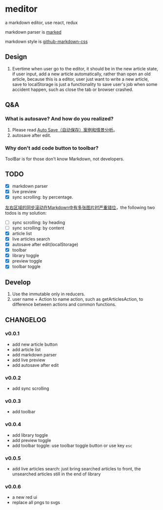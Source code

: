 # meditor
a markdown editor, use react, redux

markdown parser is [marked](https://github.com/chjj/marked)

markdown style is [github-markdown-css](https://github.com/sindresorhus/github-markdown-css)

## Design
1. Evertime when user go to the editor, it should be in the new article state, if user input, add a
new article automatically, rather than open an old article, because this is a editor, user just want
to write a new article, save to localStorage is just a functionality to save user's job when some
accident happen, such as close the tab or browser crashed.

## Q&A
### What is autosave? And how do you realized?
1. Please read [Auto Save（自动保存）案例和情景分析](http://www.woshipm.com/pd/242913.html)。
2. autosave after edit.

### Why don't add code button to toolbar?
ToolBar is for those don't know Markdown, not developers.

## TODO
- [x] markdown parser
- [x] live preview
- [x] sync scrolling: by percentage.

[左右区域的同步滚动在Markdown中有多张图片时严重错位](https://github.com/pandao/editor.md/issues/56)，the following two todos is my solution:

- [ ] sync scrolling: by heading
- [ ] sync scrolling: by content
- [x] article list
- [x] live articles search
- [x] autosave after edit(localStorage)
- [x] toolbar
- [x] library toggle
- [x] preview toggle
- [x] toolbar toggle

## Develop
1. Use the immutable only in reducers.
2. user name + Action to name action, such as getArticlesAction, to difference between actions and
common functions.

## CHANGELOG
### v0.0.1
- add new article button
- add article list
- add markdown parser
- add live preview
- add autosave after edit

### v0.0.2
- add sync scrolling

### v0.0.3
- add toolbar

### v0.0.4
- add library toggle
- add preview toggle
- add toolbar toggle: use toolbar toggle button or use key `esc`

### v0.0.5
- add live articles search: just bring searched articles to front, the unsearched articles still in the end of library

### v0.0.6
- a new red ui
- replace all pngs to svgs
